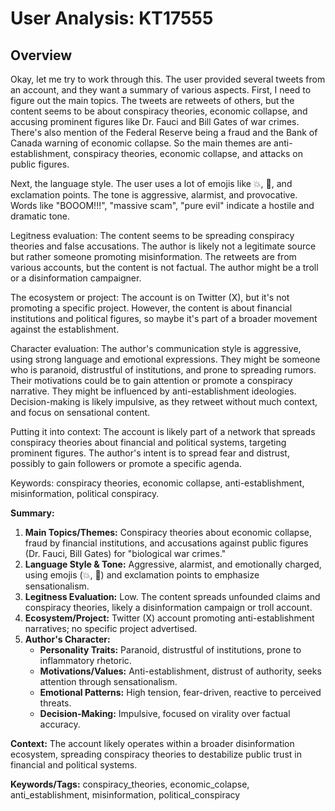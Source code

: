 # User Analysis: KT17555

## Overview

<think>
Okay, let me try to work through this. The user provided several tweets from an account, and they want a summary of various aspects. First, I need to figure out the main topics. The tweets are retweets of others, but the content seems to be about conspiracy theories, economic collapse, and accusing prominent figures like Dr. Fauci and Bill Gates of war crimes. There's also mention of the Federal Reserve being a fraud and the Bank of Canada warning of economic collapse. So the main themes are anti-establishment, conspiracy theories, economic collapse, and attacks on public figures.

Next, the language style. The user uses a lot of emojis like 💥, 👀, and exclamation points. The tone is aggressive, alarmist, and provocative. Words like "BOOOM!!!", "massive scam", "pure evil" indicate a hostile and dramatic tone.

Legitness evaluation: The content seems to be spreading conspiracy theories and false accusations. The author is likely not a legitimate source but rather someone promoting misinformation. The retweets are from various accounts, but the content is not factual. The author might be a troll or a disinformation campaigner.

The ecosystem or project: The account is on Twitter (X), but it's not promoting a specific project. However, the content is about financial institutions and political figures, so maybe it's part of a broader movement against the establishment.

Character evaluation: The author's communication style is aggressive, using strong language and emotional expressions. They might be someone who is paranoid, distrustful of institutions, and prone to spreading rumors. Their motivations could be to gain attention or promote a conspiracy narrative. They might be influenced by anti-establishment ideologies. Decision-making is likely impulsive, as they retweet without much context, and focus on sensational content.

Putting it into context: The account is likely part of a network that spreads conspiracy theories about financial and political systems, targeting prominent figures. The author's intent is to spread fear and distrust, possibly to gain followers or promote a specific agenda.

Keywords: conspiracy theories, economic collapse, anti-establishment, misinformation, political conspiracy.
</think>

**Summary:**  
1. **Main Topics/Themes:** Conspiracy theories about economic collapse, fraud by financial institutions, and accusations against public figures (Dr. Fauci, Bill Gates) for "biological war crimes."  
2. **Language Style & Tone:** Aggressive, alarmist, and emotionally charged, using emojis (💥, 👀) and exclamation points to emphasize sensationalism.  
3. **Legitness Evaluation:** Low. The content spreads unfounded claims and conspiracy theories, likely a disinformation campaign or troll account.  
4. **Ecosystem/Project:** Twitter (X) account promoting anti-establishment narratives; no specific project advertised.  
5. **Author's Character:**  
   - **Personality Traits:** Paranoid, distrustful of institutions, prone to inflammatory rhetoric.  
   - **Motivations/Values:** Anti-establishment, distrust of authority, seeks attention through sensationalism.  
   - **Emotional Patterns:** High tension, fear-driven, reactive to perceived threats.  
   - **Decision-Making:** Impulsive, focused on virality over factual accuracy.  

**Context:** The account likely operates within a broader disinformation ecosystem, spreading conspiracy theories to destabilize public trust in financial and political systems.  

**Keywords/Tags:** conspiracy_theories, economic_colapse, anti_establishment, misinformation, political_conspiracy